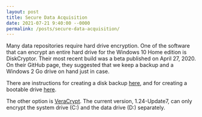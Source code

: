 ```yaml
---
layout: post
title: Secure Data Acquisition
date: 2021-07-21 9:40:00 --0000
permalink: /posts/secure-data-acquisition/
---
```


Many data repositories require hard drive encryption. One of the software that can encrypt an entire hard drive for the Windows 10 Home edition is DiskCryptor. Their most recent build was a beta published on April 27, 2020. On their GitHub page, they suggested that we keep a backup and a Windows 2 Go drive on hand just in case.

There are instructions for creating a disk backup [here](https://www.windowscentral.com/how-make-full-backup-windows-10), and for creating a bootable drive [here](https://www.windowscentral.com/how-create-windows-10-usb-bootable-media-uefi-support).

The other option is [VeraCrypt](https://www.veracrypt.fr/en/Home.html). The current version, 1.24-Update7, can only encrypt the system drive (C:) and the data drive (D:) separately. 